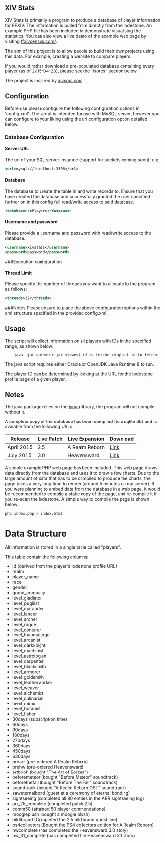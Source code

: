 ## XIV Stats ##

XIV Stats is primarily a program to produce a database of player
information for FFXIV. The information is pulled from directly from the
lodestone. An example PHP file has been included to demonstrate
visualising the statistics. You can also view a live demo of the example
web page by visiting [ffxivcensus.com/](http://ffxivcensus.com/).

The aim of this project is to allow people to build their own projects
using this data. For example, creating a website to compare players.

If you would rather download a pre-populated database containing every
player (as of 2015-04-23), please see the "Notes" section below.

The project is inspired by [xivsoul.com](https://xivsoul.com).

## Configuration

Before use please configure the following configuration options in 'config.xml'. The script is intended for use with MySQL server, however you can configure to your liking using the url configuration option detailed below.

### Database Configuration
#### Server URL
The url of your SQL server instance (support for sockets coming soon): e.g.

```xml
<url>mysql://localhost:3306</url>
```

#### Database 
The database to create the table in and write records to. Ensure that you have created the database and successfully granted the user specified further on in this config full read/write access to said database.
```xml
<database>dbPlayers</database>
```

#### Username and password
Please provide a username and password with read/write access to the database.
```xml
<username>xivstats</username>
<password>password</password>
```

###Execution configuration
#### Thread Limit
Please specify the number of threads you want to allocate to the program as follows:
```xml
<threads>32</threads>
```

###Notes
Please ensure to place the above configuration options within the xml structure specified in the provided config.xml.

## Usage 

The script will collect information on all players with IDs in the specified
range, as shown below:
```shell
    java -jar gatherer.jar <lowest-id-to-fetch> <highest-id-to-fetch>
```

The java script requires either Oracle or OpenJDK Java Runtime 8 to run.

The player ID can be determined by looking at the URL for the lodestone
profile page of a given player.

## Notes 

The java package relies on the [jsoup](http://jsoup.org/) library, the program will not compile without it. 

A complete copy of the database has been compiled (to a sqlite db) and is avaiable
from the following URLs. 

| Release | Live Patch | Live Expansion | Download |
|---------|------------|----------------|----------|
| April 2015 | 2.5 | A Realm Reborn | [Link](https://jonathanprice.org/xiv/players.db)
| July 2015 | 3.0 | Heavensward | [Link](https://jonathanprice.org/xiv/players-20150801.db) 

A simple example PHP web page has been included. This web page draws data
directly from the database and uses it to draw a few charts. Due to the
large amount of data that has to be compiled to produce the charts,
the page takes a very long time to render (around 5 minutes on my server).
If you were planning to embed data from the database in a web page, it 
would be recommended to compile a static copy of the page, and re-compile
it if you re-scan the lodestone. A simple way to compile the page is shown
below:

    php index.php > index.html

# Data Structure #

All information is stored in a single table called "players".

This table contain the following columns:
- id (derived from the player's lodestone profile URL)
- realm
- player_name
- race
- gender
- grand_company
- level_gladiator
- level_pugilist
- level_marauder
- level_lancer
- level_archer
- level_rogue
- level_conjurer
- level_thaumaturge
- level_arcanist
- level_darkknight
- level_machinist
- level_astrologian
- level_carpenter
- level_blacksmith
- level_armorer
- level_goldsmith
- level_leatherworker
- level_weaver
- level_alchemist
- level_culinarian
- level_miner
- level_botanist
- level_fisher
- 30days (subscription time)
- 60days
- 90days
- 180days
- 270days
- 360days
- 450days
- 630days
- prearr (pre-ordered A Realm Reborn)
- prehw (pre-ordered Heavensward)
- artbook (bought "The Art of Eorzea")
- beforemeteor (bought "Before Meteor" soundtrack)
- beforethefall (bought "Before The Fall" soundtrack)
- soundtrack (bought "A Realm Reborn OST" soundtrack)
- saweternalbond (guest at a ceremony of eternal bonding)
- sightseeing (completed all 80 entries in the ARR sightseeing log)
- arr_25_complete (completed patch 2.5)
- comm50 (attained 50 player commendations)
- moogleplush (bought a moogle plush)
- hildibrand (Completed the 2.5 hildibrand quest line)
- ps4collectors (Bought the PS4 collectors edition for A Realm Reborn)
- hwcomplete (has completed the Heavensward 3.0 story)
- hw_31_complete (has completed the Heavensward 3.1 story)

